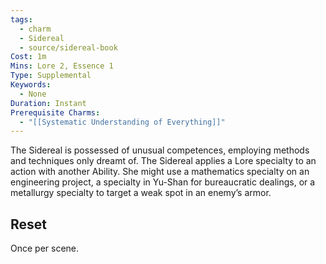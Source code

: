 ```yaml
---
tags:
  - charm
  - Sidereal
  - source/sidereal-book
Cost: 1m
Mins: Lore 2, Essence 1
Type: Supplemental
Keywords:
  - None
Duration: Instant
Prerequisite Charms:
  - "[[Systematic Understanding of Everything]]"
---
```

The Sidereal is possessed of unusual competences, employing methods and techniques only dreamt of. The Sidereal applies a Lore specialty to an action with another Ability. She might use a mathematics specialty on an engineering project, a specialty in Yu-Shan for bureaucratic dealings, or a metallurgy specialty to target a weak spot in an enemy’s armor. 
## Reset
Once per scene.